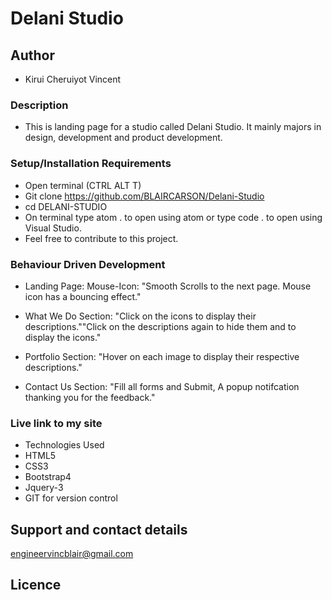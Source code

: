 # Delani Studio

## Author
- Kirui Cheruiyot Vincent

### Description
- This is landing page for a studio called Delani Studio. It mainly majors in design, development and product development.

### Setup/Installation Requirements
- Open terminal (CTRL ALT T)
- Git clone https://github.com/BLAIRCARSON/Delani-Studio
- cd DELANI-STUDIO
- On terminal type atom . to open using atom or type code . to open using Visual Studio.
- Feel free to contribute to this project.

### Behaviour Driven Development
- Landing Page: Mouse-Icon: "Smooth Scrolls to the next page. Mouse icon has a bouncing effect."

- What We Do Section: "Click on the icons to display their descriptions.""Click on the descriptions again to hide them and to display the icons."

- Portfolio Section: "Hover on each image to display their respective descriptions."

- Contact Us Section: "Fill all forms and Submit, A popup notifcation thanking you for the feedback."


### Live link to my site

- Technologies Used
- HTML5
- CSS3
- Bootstrap4
- Jquery-3
- GIT for version control

## Support and contact details
engineervincblair@gmail.com

## Licence